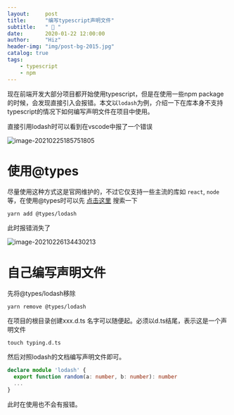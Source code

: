 ```yaml
---
layout:     post
title:      "编写typescript声明文件"
subtitle:   " 📄 "
date:       2020-01-22 12:00:00
author:     "Hiz"
header-img: "img/post-bg-2015.jpg"
catalog: true
tags:
    - typescript
    - npm
---
```


现在前端开发大部分项目都开始使用typescript，但是在使用一些npm package的时候，会发现直接引入会报错。本文以`lodash`为例，介绍一下在库本身不支持typescript的情况下如何编写声明文件在项目中使用。

直接引用lodash时可以看到在vscode中报了一个错误

![image-20210225185751805](https://gitee.com/inkkk0516/typora/raw/master/image-20210225185751805.png)

# 使用@types

尽量使用这种方式这是官网维护的，不过它仅支持一些主流的库如 `react`, `node` 等，在使用@types时可以先 [点击这里](https://www.typescriptlang.org/dt/search?search=) 搜索一下

```shell
yarn add @types/lodash
```

此时报错消失了

![image-20210226134430213](https://gitee.com/inkkk0516/typora/raw/master/image-20210226134430213.png)

# 自己编写声明文件

先将@types/lodash移除

```shell
yarn remove @types/lodash
```

在项目的根目录创建xxx.d.ts 名字可以随便起。必须以d.ts结尾，表示这是一个声明文件

```shell
touch typing.d.ts
```

然后对照lodash的文档编写声明文件即可。

```typescript
declare module 'lodash' {
  export function random(a: number, b: number): number
  ...
}
```

此时在使用也不会有报错。